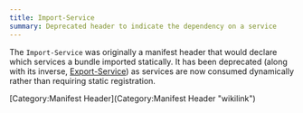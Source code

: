 ```yaml
---
title: Import-Service
summary: Deprecated header to indicate the dependency on a service
---
```

 
The `Import-Service` was originally a manifest header that would declare
which services a bundle imported statically. It has been deprecated
(along with its inverse, [Export-Service](Export-Service "wikilink")) as
services are now consumed dynamically rather than requiring static
registration.

[Category:Manifest Header](Category:Manifest Header "wikilink")


